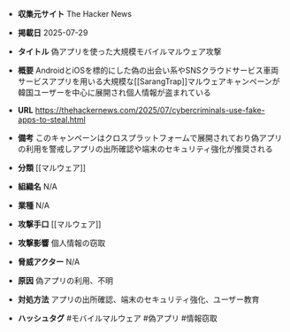 - **収集元サイト**
The Hacker News

- **掲載日**
2025-07-29

- **タイトル**
偽アプリを使った大規模モバイルマルウェア攻撃

- **概要**
AndroidとiOSを標的にした偽の出会い系やSNSクラウドサービス車両サービスアプリを用いる大規模な[[SarangTrap]]マルウェアキャンペーンが韓国ユーザーを中心に展開され個人情報が盗まれている

- **URL**
https://thehackernews.com/2025/07/cybercriminals-use-fake-apps-to-steal.html

- **備考**
このキャンペーンはクロスプラットフォームで展開されており偽アプリの利用を警戒しアプリの出所確認や端末のセキュリティ強化が推奨される

- **分類**
[[マルウェア]]

- **組織名**
N/A

- **業種**
N/A

- **攻撃手口**
[[マルウェア]]

- **攻撃影響**
個人情報の窃取

- **脅威アクター**
N/A

- **原因**
偽アプリの利用、不明

- **対処方法**
アプリの出所確認、端末のセキュリティ強化、ユーザー教育

- **ハッシュタグ**
#モバイルマルウェア #偽アプリ #情報窃取
